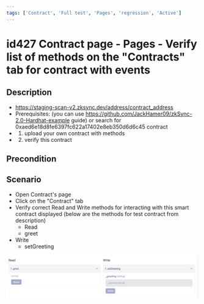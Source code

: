 ```yaml
---
tags: ['Contract', 'Full test', 'Pages', 'regression', 'Active']
---
```


# id427 Contract page - Pages - Verify list of methods on the "Contracts" tab for contract with events

## Description
  - https://staging-scan-v2.zksync.dev/address/contract_address
  - Prerequisites: (you can use https://github.com/JackHamer09/zkSync-2.0-Hardhat-example guide) or search for 0xaed6e18d8fe6397fc622a17402e8eb350d6d6c45 contract
  - 1. upload your own contract with methods
  - 2. verify this contract

## Precondition


## Scenario
- Open Contract's page
- Click on the "Contract" tab
- Verify correct Read and Write methods for interacting with this smart contract displayed (below are the methods for test contract from description)
    - Read
    - greet
- Write
    - setGreeting

![Screenshot](../../../../static/img/Pages/Contracts/id427_1.png)